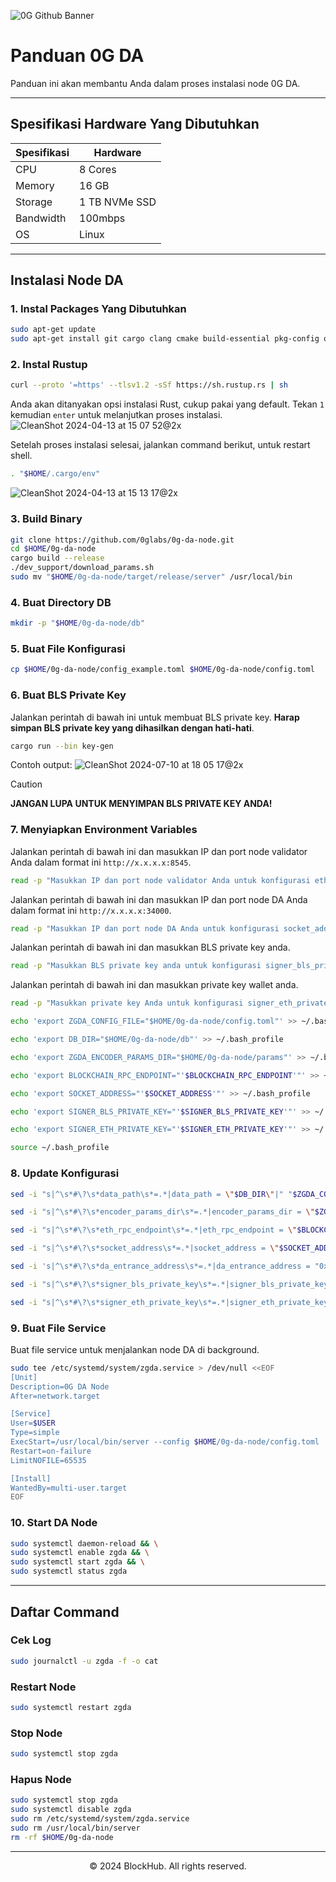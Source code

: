 ![0G Github Banner](https://github.com/BlockchainsHub/Testnet/assets/77204008/34a32724-b411-41e4-8696-e390dfa01cab)

# Panduan 0G DA
Panduan ini akan membantu Anda dalam proses instalasi node 0G DA.

-----------------------------------------------------------------

## Spesifikasi Hardware Yang Dibutuhkan
| Spesifikasi | Hardware |
|-|-
| CPU | 8 Cores |
| Memory | 16 GB |
| Storage | 1 TB NVMe SSD |
| Bandwidth | 100mbps |
| OS | Linux |

-----------------------------------------------------------------

## Instalasi Node DA
### 1. Instal Packages Yang Dibutuhkan
```bash
sudo apt-get update
sudo apt-get install git cargo clang cmake build-essential pkg-config openssl libssl-dev protobuf-compiler
```

### 2. Instal Rustup
```bash
curl --proto '=https' --tlsv1.2 -sSf https://sh.rustup.rs | sh
```

Anda akan ditanyakan opsi instalasi Rust, cukup pakai yang default. Tekan `1` kemudian `enter` untuk melanjutkan proses instalasi.
![CleanShot 2024-04-13 at 15 07 52@2x](https://github.com/BlockchainsHub/Testnet/assets/77204008/bcb81284-8235-4cf2-a4f1-50821044cc21)

Setelah proses instalasi selesai, jalankan command berikut, untuk restart shell.
```bash
. "$HOME/.cargo/env"
```
![CleanShot 2024-04-13 at 15 13 17@2x](https://github.com/BlockchainsHub/Testnet/assets/77204008/f8f94656-0f1f-4d27-b347-3842b2b77a6f)

### 3. Build Binary
```bash
git clone https://github.com/0glabs/0g-da-node.git
cd $HOME/0g-da-node
cargo build --release
./dev_support/download_params.sh
sudo mv "$HOME/0g-da-node/target/release/server" /usr/local/bin
```

### 4. Buat Directory DB
```bash
mkdir -p "$HOME/0g-da-node/db"
```

### 5. Buat File Konfigurasi
```bash
cp $HOME/0g-da-node/config_example.toml $HOME/0g-da-node/config.toml
```

### 6. Buat BLS Private Key
Jalankan perintah di bawah ini untuk membuat BLS private key. **Harap simpan BLS private key yang dihasilkan dengan hati-hati**.
```bash
cargo run --bin key-gen
```
Contoh output:
![CleanShot 2024-07-10 at 18 05 17@2x](https://github.com/BlockchainsHub/Testnet/assets/77204008/aaa9ab86-3bb0-4445-9d4a-b75deb2d686d)
> [!CAUTION]
> **JANGAN LUPA UNTUK MENYIMPAN BLS PRIVATE KEY ANDA!**

### 7. Menyiapkan Environment Variables
Jalankan perintah di bawah ini dan masukkan IP dan port node validator Anda dalam format ini `http://x.x.x.x:8545`. 
```bash
read -p "Masukkan IP dan port node validator Anda untuk konfigurasi eth_rpc_endpoint: " BLOCKCHAIN_RPC_ENDPOINT
```

Jalankan perintah di bawah ini dan masukkan IP dan port node DA Anda dalam format ini `http://x.x.x.x:34000`. 
```bash
read -p "Masukkan IP dan port node DA Anda untuk konfigurasi socket_address: " SOCKET_ADDRESS
```

Jalankan perintah di bawah ini dan masukkan BLS private key anda. 
```bash
read -p "Masukkan BLS private key anda untuk konfigurasi signer_bls_private_key: " SIGNER_BLS_PRIVATE_KEY
```

Jalankan perintah di bawah ini dan masukkan private key wallet anda. 
```bash
read -p "Masukkan private key Anda untuk konfigurasi signer_eth_private_key: " SIGNER_ETH_PRIVATE_KEY
```

```bash
echo 'export ZGDA_CONFIG_FILE="$HOME/0g-da-node/config.toml"' >> ~/.bash_profile

echo 'export DB_DIR="$HOME/0g-da-node/db"' >> ~/.bash_profile

echo 'export ZGDA_ENCODER_PARAMS_DIR="$HOME/0g-da-node/params"' >> ~/.bash_profile

echo 'export BLOCKCHAIN_RPC_ENDPOINT="'$BLOCKCHAIN_RPC_ENDPOINT'"' >> ~/.bash_profile

echo 'export SOCKET_ADDRESS="'$SOCKET_ADDRESS'"' >> ~/.bash_profile

echo 'export SIGNER_BLS_PRIVATE_KEY="'$SIGNER_BLS_PRIVATE_KEY'"' >> ~/.bash_profile

echo 'export SIGNER_ETH_PRIVATE_KEY="'$SIGNER_ETH_PRIVATE_KEY'"' >> ~/.bash_profile

source ~/.bash_profile
```

### 8. Update Konfigurasi
```bash
sed -i "s|^\s*#\?\s*data_path\s*=.*|data_path = \"$DB_DIR\"|" "$ZGDA_CONFIG_FILE"

sed -i "s|^\s*#\?\s*encoder_params_dir\s*=.*|encoder_params_dir = \"$ZGDA_ENCODER_PARAMS_DIR\"|" "$ZGDA_CONFIG_FILE"

sed -i "s|^\s*#\?\s*eth_rpc_endpoint\s*=.*|eth_rpc_endpoint = \"$BLOCKCHAIN_RPC_ENDPOINT\"|" "$ZGDA_CONFIG_FILE"

sed -i "s|^\s*#\?\s*socket_address\s*=.*|socket_address = \"$SOCKET_ADDRESS\"|" "$ZGDA_CONFIG_FILE"

sed -i 's|^\s*#\?\s*da_entrance_address\s*=.*|da_entrance_address = "0xDFC8B84e3C98e8b550c7FEF00BCB2d8742d80a69"|' "$ZGDA_CONFIG_FILE"

sed -i "s|^\s*#\?\s*signer_bls_private_key\s*=.*|signer_bls_private_key = \"$SIGNER_BLS_PRIVATE_KEY\"|" "$ZGDA_CONFIG_FILE"

sed -i "s|^\s*#\?\s*signer_eth_private_key\s*=.*|signer_eth_private_key = \"$SIGNER_ETH_PRIVATE_KEY\"|" "$ZGDA_CONFIG_FILE"
```

### 9. Buat File Service
Buat file service untuk menjalankan node DA di background.
```bash
sudo tee /etc/systemd/system/zgda.service > /dev/null <<EOF
[Unit]
Description=0G DA Node
After=network.target

[Service]
User=$USER
Type=simple
ExecStart=/usr/local/bin/server --config $HOME/0g-da-node/config.toml
Restart=on-failure
LimitNOFILE=65535

[Install]
WantedBy=multi-user.target
EOF
```

### 10. Start DA Node
```bash
sudo systemctl daemon-reload && \
sudo systemctl enable zgda && \
sudo systemctl start zgda && \
sudo systemctl status zgda
```

-----------------------------------------------------------------

## Daftar Command
### Cek Log
```bash
sudo journalctl -u zgda -f -o cat
```

### Restart Node
```bash
sudo systemctl restart zgda
```

### Stop Node
```bash
sudo systemctl stop zgda
```

### Hapus Node
```bash
sudo systemctl stop zgda
sudo systemctl disable zgda
sudo rm /etc/systemd/system/zgda.service
sudo rm /usr/local/bin/server
rm -rf $HOME/0g-da-node
```

-----------------------------------------------------------------

<p align="center">
  &copy; 2024 BlockHub. All rights reserved.
</p>
